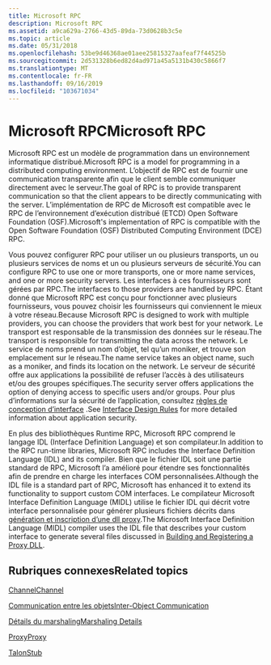 ```yaml
---
title: Microsoft RPC
description: Microsoft RPC
ms.assetid: a9ca629a-2766-43d5-89da-73d0628b3c5e
ms.topic: article
ms.date: 05/31/2018
ms.openlocfilehash: 53be9d46368ae01aee25815327aafeaf7f44525b
ms.sourcegitcommit: 2d531328b6ed82d4ad971a45a5131b430c5866f7
ms.translationtype: MT
ms.contentlocale: fr-FR
ms.lasthandoff: 09/16/2019
ms.locfileid: "103671034"
---
```

# <a name="microsoft-rpc"></a><span data-ttu-id="fc7de-103">Microsoft RPC</span><span class="sxs-lookup"><span data-stu-id="fc7de-103">Microsoft RPC</span></span>

<span data-ttu-id="fc7de-104">Microsoft RPC est un modèle de programmation dans un environnement informatique distribué.</span><span class="sxs-lookup"><span data-stu-id="fc7de-104">Microsoft RPC is a model for programming in a distributed computing environment.</span></span> <span data-ttu-id="fc7de-105">L’objectif de RPC est de fournir une communication transparente afin que le client semble communiquer directement avec le serveur.</span><span class="sxs-lookup"><span data-stu-id="fc7de-105">The goal of RPC is to provide transparent communication so that the client appears to be directly communicating with the server.</span></span> <span data-ttu-id="fc7de-106">L’implémentation de RPC de Microsoft est compatible avec le RPC de l’environnement d’exécution distribué (ETCD) Open Software Foundation (OSF).</span><span class="sxs-lookup"><span data-stu-id="fc7de-106">Microsoft's implementation of RPC is compatible with the Open Software Foundation (OSF) Distributed Computing Environment (DCE) RPC.</span></span>

<span data-ttu-id="fc7de-107">Vous pouvez configurer RPC pour utiliser un ou plusieurs transports, un ou plusieurs services de noms et un ou plusieurs serveurs de sécurité.</span><span class="sxs-lookup"><span data-stu-id="fc7de-107">You can configure RPC to use one or more transports, one or more name services, and one or more security servers.</span></span> <span data-ttu-id="fc7de-108">Les interfaces à ces fournisseurs sont gérées par RPC.</span><span class="sxs-lookup"><span data-stu-id="fc7de-108">The interfaces to those providers are handled by RPC.</span></span> <span data-ttu-id="fc7de-109">Étant donné que Microsoft RPC est conçu pour fonctionner avec plusieurs fournisseurs, vous pouvez choisir les fournisseurs qui conviennent le mieux à votre réseau.</span><span class="sxs-lookup"><span data-stu-id="fc7de-109">Because Microsoft RPC is designed to work with multiple providers, you can choose the providers that work best for your network.</span></span> <span data-ttu-id="fc7de-110">Le transport est responsable de la transmission des données sur le réseau.</span><span class="sxs-lookup"><span data-stu-id="fc7de-110">The transport is responsible for transmitting the data across the network.</span></span> <span data-ttu-id="fc7de-111">Le service de noms prend un nom d’objet, tel qu’un moniker, et trouve son emplacement sur le réseau.</span><span class="sxs-lookup"><span data-stu-id="fc7de-111">The name service takes an object name, such as a moniker, and finds its location on the network.</span></span> <span data-ttu-id="fc7de-112">Le serveur de sécurité offre aux applications la possibilité de refuser l’accès à des utilisateurs et/ou des groupes spécifiques.</span><span class="sxs-lookup"><span data-stu-id="fc7de-112">The security server offers applications the option of denying access to specific users and/or groups.</span></span> <span data-ttu-id="fc7de-113">Pour plus d’informations sur la sécurité de l’application, consultez [règles de conception d’interface](interface-design-rules.md) .</span><span class="sxs-lookup"><span data-stu-id="fc7de-113">See [Interface Design Rules](interface-design-rules.md) for more detailed information about application security.</span></span>

<span data-ttu-id="fc7de-114">En plus des bibliothèques Runtime RPC, Microsoft RPC comprend le langage IDL (Interface Definition Language) et son compilateur.</span><span class="sxs-lookup"><span data-stu-id="fc7de-114">In addition to the RPC run-time libraries, Microsoft RPC includes the Interface Definition Language (IDL) and its compiler.</span></span> <span data-ttu-id="fc7de-115">Bien que le fichier IDL soit une partie standard de RPC, Microsoft l’a amélioré pour étendre ses fonctionnalités afin de prendre en charge les interfaces COM personnalisées.</span><span class="sxs-lookup"><span data-stu-id="fc7de-115">Although the IDL file is a standard part of RPC, Microsoft has enhanced it to extend its functionality to support custom COM interfaces.</span></span> <span data-ttu-id="fc7de-116">Le compilateur Microsoft Interface Definition Language (MIDL) utilise le fichier IDL qui décrit votre interface personnalisée pour générer plusieurs fichiers décrits dans [génération et inscription d’une dll proxy](building-and-registering-a-proxy-dll.md).</span><span class="sxs-lookup"><span data-stu-id="fc7de-116">The Microsoft Interface Definition Language (MIDL) compiler uses the IDL file that describes your custom interface to generate several files discussed in [Building and Registering a Proxy DLL](building-and-registering-a-proxy-dll.md).</span></span>

## <a name="related-topics"></a><span data-ttu-id="fc7de-117">Rubriques connexes</span><span class="sxs-lookup"><span data-stu-id="fc7de-117">Related topics</span></span>

<dl> <dt>

[<span data-ttu-id="fc7de-118">Channel</span><span class="sxs-lookup"><span data-stu-id="fc7de-118">Channel</span></span>](channel.md)
</dt> <dt>

[<span data-ttu-id="fc7de-119">Communication entre les objets</span><span class="sxs-lookup"><span data-stu-id="fc7de-119">Inter-Object Communication</span></span>](inter-object-communication.md)
</dt> <dt>

[<span data-ttu-id="fc7de-120">Détails du marshaling</span><span class="sxs-lookup"><span data-stu-id="fc7de-120">Marshaling Details</span></span>](marshaling-details.md)
</dt> <dt>

[<span data-ttu-id="fc7de-121">Proxy</span><span class="sxs-lookup"><span data-stu-id="fc7de-121">Proxy</span></span>](proxy.md)
</dt> <dt>

[<span data-ttu-id="fc7de-122">Talon</span><span class="sxs-lookup"><span data-stu-id="fc7de-122">Stub</span></span>](stub.md)
</dt> </dl>

 

 




